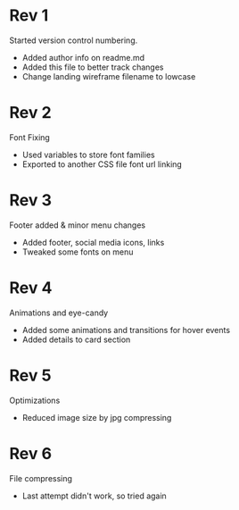 # Rev 1

Started version control numbering.
- Added author info on readme.md
- Added this file to better track changes
- Change landing wireframe filename to lowcase

# Rev 2

Font Fixing
- Used variables to store font families
- Exported to another CSS file font url linking

# Rev 3

Footer added & minor menu changes
- Added footer, social media icons, links
- Tweaked some fonts on menu

# Rev 4
Animations and eye-candy
- Added some animations and transitions for hover events
- Added details to card section

# Rev 5
Optimizations
- Reduced image size by jpg compressing

# Rev 6
File compressing
- Last attempt didn't work, so tried again